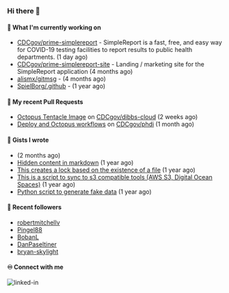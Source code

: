 ### Hi there 👋

#### 🚀 What I'm currently working on

- [CDCgov/prime-simplereport](https://github.com/CDCgov/prime-simplereport) - SimpleReport is a fast, free, and easy way for COVID-19 testing facilities to report results to public health departments. (1 day ago)
- [CDCgov/prime-simplereport-site](https://github.com/CDCgov/prime-simplereport-site) - Landing / marketing site for the SimpleReport application (4 months ago)
- [alismx/gitmsg](https://github.com/alismx/gitmsg) -  (4 months ago)
- [SpielBorg/.github](https://github.com/SpielBorg/.github) -  (1 year ago)

#### 🔨 My recent Pull Requests

- [Octopus Tentacle Image](https://github.com/CDCgov/dibbs-cloud/pull/80) on [CDCgov/dibbs-cloud](https://github.com/CDCgov/dibbs-cloud) (2 weeks ago)
- [Deploy and Octopus workflows](https://github.com/CDCgov/phdi/pull/1773) on [CDCgov/phdi](https://github.com/CDCgov/phdi) (1 month ago)

#### 📓 Gists I wrote

- [](https://gist.github.com/a8c473968f0d87c0532944017f844363) (2 months ago)
- [Hidden content in markdown](https://gist.github.com/cffeb79c933f98279c46906f390fd3a0) (1 year ago)
- [This creates a lock based on the existence of a file](https://gist.github.com/6bb524c02a636a478f49d7387f57869b) (1 year ago)
- [This is a script to sync to s3 compatible tools (AWS S3, Digital Ocean Spaces)](https://gist.github.com/7a42ab3b5203a9eca579f0a80a9dc63b) (1 year ago)
- [Python script to generate fake data](https://gist.github.com/ea13a03b628e2d682334c0adf38400c5) (1 year ago)

#### 👯 Recent followers

- [robertmitchellv](https://github.com/robertmitchellv)
- [Pingel88](https://github.com/Pingel88)
- [BobanL](https://github.com/BobanL)
- [DanPaseltiner](https://github.com/DanPaseltiner)
- [bryan-skylight](https://github.com/bryan-skylight)

#### ♾️ Connect with me
[<img align="left" alt="linked-in" src="https://img.shields.io/badge/linkedin-%230077B5.svg?&style=for-the-badge&logo=linkedin&logoColor=white" />](https://www.linkedin.com/in/alismx)
